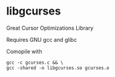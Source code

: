 # libgcurses
Great Cursor Optimizations Library

Requires GNU gcc and glibc

Comopile with
```
gcc -c gcurses.c && \
gcc -shared -o libgcurses.so gcurses.o
```

